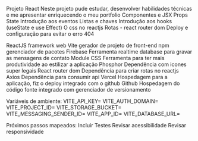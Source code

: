 Projeto React
Neste projeto pude estudar, desenvolver habilidades técnicas e me apresentar enriquecendo o meu portfolio
Componentes e JSX
Props
State
Introdução aos eventos
Listas e chaves
Introdução aos hooks (useState e use Effect)
O css no reactjs
Rotas - react router dom
Deploy e configuração para evitar o erro 404

ReactJS	            framework web
Vite	            gerador de projeto de front-end
npm	                gerenciador de pacotes
Firebase	        Ferramenta realtime database para gravar as mensagens de contato
Module CSS	        Ferramenta para ter mais produtividade ao estilizar a aplicação
Phosphor	        Dependência com icones super legais
React router dom	Dependência para criar rotas no reactjs
Axios	            Dependência para consumir api
Vercel	            Hospedagem para a aplicação, fiz o deploy integrado com o github
Github	            Hospedagem do código fonte integrado com gerenciador de versionamento

Variáveis de ambiente:
VITE_API_KEY=
VITE_AUTH_DOMAIN=
VITE_PROJECT_ID=
VITE_STORAGE_BUCKET=
VITE_MESSAGING_SENDER_ID=
VITE_APP_ID=
VITE_DATABASE_URL=

Próximos passos mapeados:
Incluir Testes
Revisar acessibilidade
Revisar responsividade